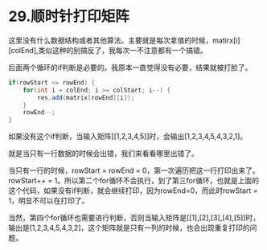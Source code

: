 # 29.顺时针打印矩阵

这里没有什么数据结构或者其他算法。主要就是每次拿值的时候，matirx\[i]\[colEnd],类似这种的别搞反了，我每次一不注意都有一个搞错。

后面两个循环的if判断是必要的。我原本一直觉得没有必要，结果就被打脸了。

```java
if(rowStart <= rowEnd) {
    for(int i = colEnd; i >= colStart; i--) {
        res.add(matrix[rowEnd][i]);
    }				
    rowEnd--;
}

```

如果没有这个if判断，当输入矩阵[[1,2,3,4,5]]时，会输出[1,2,3,4,5,4,3,2,1]。

就是当只有一行数据的时候会出错，我们来看看哪里出错了。

当只有一行的时候，rowStart = rowEnd = 0，第一次遍历把这一行打印出来了。rowStart++ = 1。所以第二个for循环不会执行，到了第三for循环，也就是上面的这个代码，如果没有if判断，就会继续打印，因为rowEnd=0，而此时rowStart = 1，明显不可以在打印了。

当然，第四个for循环也需要进行判断，否则当输入矩阵是[[1],[2],[3],[4],[5]]时，输出是[1,2,3,4,5,4,3,2]，这个矩阵就是只有一列的时候，也会出现重复打印的问题。